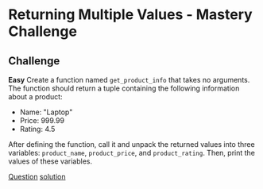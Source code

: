 # Returning Multiple Values - Mastery Challenge

## Challenge

**Easy**
Create a function named `get_product_info` that takes no arguments. The function should return a tuple containing the following information about a product:

- Name: "Laptop"
- Price: 999.99
- Rating: 4.5

After defining the function, call it and unpack the returned values into three variables: `product_name`, `product_price`, and `product_rating`. Then, print the values of these variables.

[Question](q.py) [solution](solution.py)